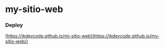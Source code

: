 # my-sitio-web

### Deploy
[https://jkdevcode.github.io/mi-sitio-web](https://jkdevcode.github.io/my-sitio-web/)
